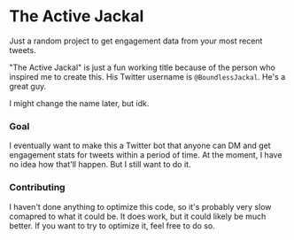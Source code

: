 # The Active Jackal
Just a random project to get engagement data from your most recent tweets.

"The Active Jackal" is just a fun working title because of the person who inspired me to create this. His Twitter username is `@BoundlessJackal`. He's a great guy.

I might change the name later, but idk.

### Goal
I eventually want to make this a Twitter bot that anyone can DM and get engagement stats for tweets within a period of time. At the moment, I have no idea how that'll happen. But I still want to do it.

### Contributing
I haven't done anything to optimize this code, so it's probably very slow comapred to what it could be. It does work, but it could likely be much better. If you want to try to optimize it, feel free to do so.
